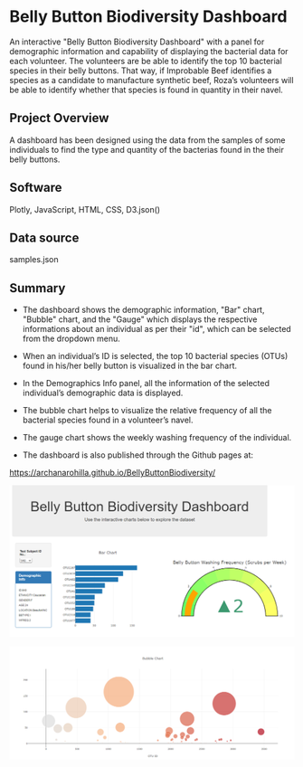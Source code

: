 # Belly Button Biodiversity Dashboard
An interactive "Belly Button Biodiversity Dashboard" with a panel for demographic information and capability of displaying the bacterial data for each 
volunteer. The volunteers are be able to identify the top 10 bacterial species in their belly buttons. That way, if 
Improbable Beef identifies a species as a candidate to manufacture synthetic beef, Roza’s volunteers will be able to identify whether
that species is found in quantity in their navel.

## Project Overview
A dashboard has been designed using the data from the samples of some individuals to find the type and 
quantity of the bacterias found in the their belly buttons.

## Software
Plotly, JavaScript, HTML, CSS, D3.json()

## Data source
samples.json

## Summary
- The dashboard shows the demographic information, "Bar" chart, "Bubble" chart, and the "Gauge" which displays 
 the respective informations about an individual as per their "id", which can be selected from the dropdown menu.

- When an individual’s ID is selected, the top 10 bacterial species (OTUs) found in his/her belly button is 
 visualized in the bar chart.

- In the Demographics Info panel, all the information of the selected individual’s demographic data is displayed.

- The bubble chart helps to visualize the relative frequency of all the bacterial species found in a volunteer’s navel.

- The gauge chart shows the weekly washing frequency of the individual.

- The dashboard is also published through the Github pages at:

https://archanarohilla.github.io/BellyButtonBiodiversity/


![alt text](https://github.com/ArchanaRohilla/BellyButtonBiodiversity/blob/master/Images/Dash1.png)


![alt text](https://github.com/ArchanaRohilla/BellyButtonBiodiversity/blob/master/Images/dash2.png)